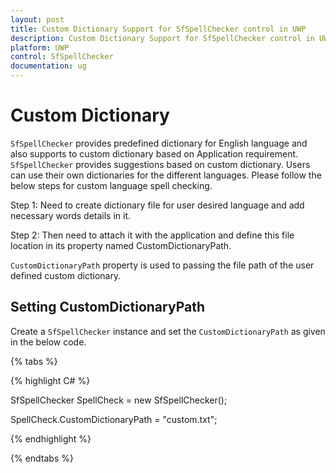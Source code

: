 ```yaml
---
layout: post
title: Custom Dictionary Support for SfSpellChecker control in UWP
description: Custom Dictionary Support for SfSpellChecker control in UWP
platform: UWP
control: SfSpellChecker
documentation: ug
---
```


# Custom Dictionary

`SfSpellChecker` provides predefined dictionary for English language and also supports to custom dictionary based on Application requirement. `SfSpellChecker` provides suggestions based on custom dictionary. Users can use their own dictionaries for the different languages. Please follow the below steps for custom language spell checking.

Step 1: Need to create dictionary file for user desired language and add necessary words details in it. 
 
Step 2: Then need to attach it with the application and define this file location in its property named CustomDictionaryPath. 
 
`CustomDictionaryPath` property is used to passing the file path of the user defined custom dictionary.

## Setting CustomDictionaryPath

Create a `SfSpellChecker` instance and set the `CustomDictionaryPath` as given in the below code.

{% tabs %}

{% highlight C# %}

SfSpellChecker SpellCheck = new SfSpellChecker(); 

SpellCheck.CustomDictionaryPath = "custom.txt";

{% endhighlight %}

{% endtabs %}
